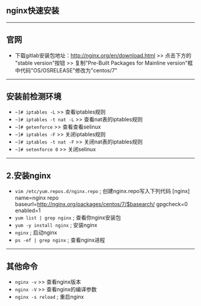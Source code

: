 ﻿## nginx快速安装 ##
----------
## 官网 ##
 - 下载gitlab安装包地址：http://nginx.org/en/download.html >> 点击下方的 "stable version"按钮 >>
   复制"Pre-Built Packages for Mainline version"框中代码"OS/OSRELEASE"修改为"centos/7"
 ----------
## 安装前检测环境 ##
 - `~]# iptables -L` >> 查看iptables规则
 - `~]# iptables -t nat -L` >> 查看nat表的iptables规则
 - `~]# getenforce` >> 查看查看selinux
 - `~]# iptables -F` >> 关闭iptables规则
 - `~]# iptables -t nat -F` >> 关闭nat表的iptables规则
 - `~]# setenforce 0` >> 关闭selinux
 
----------
## 2.安装nginx ##
 - `vim /etc/yum.repos.d/nginx.repo` ; 创建nginx.repo写入下列代码
[nginx]
name=nginx repo
baseurl=http://nginx.org/packages/centos/7/$basearch/
gpgcheck=0
enabled=1
 - `yum list | grep nginx` ; 查看你nginx安装包
 - `yum -y install nginx` ; 安装nginx
 - `nginx` ; 启动nginx
 - `ps -ef | grep nginx` ; 查看nginx进程

----------
## 其他命令 ##
   - `nginx -v` >> 查看nginx版本
   - `nginx -V` >> 查看nginx的编译参数
   - `nginx -s reload` ; 重启nginx
